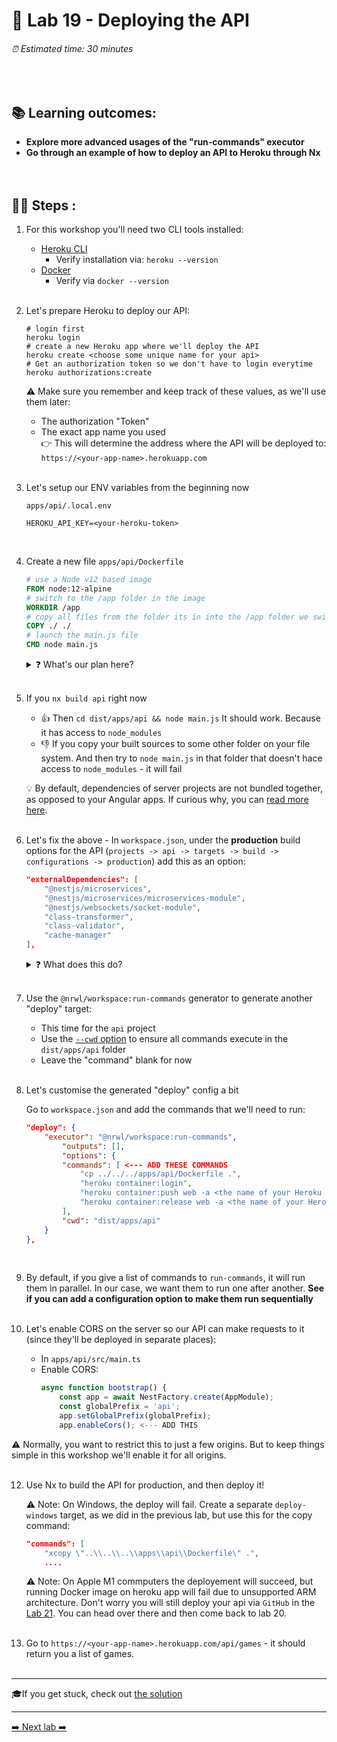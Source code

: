 # 🧲 Lab 19 - Deploying the API

###### ⏰ Estimated time: 30 minutes
<br />

## 📚 Learning outcomes:

- **Explore more advanced usages of the "run-commands" executor**
- **Go through an example of how to deploy an API to Heroku through Nx**
<br /><br /><br />

## 🏋️‍♀️ Steps :

1. For this workshop you'll need two CLI tools installed:
    - [Heroku CLI](https://devcenter.heroku.com/articles/heroku-cli#download-and-install)
        - Verify installation via: `heroku --version`
    - [Docker](https://www.docker.com/get-started)
        - Verify via `docker --version`
    <br /> <br />

2. Let's prepare Heroku to deploy our API:

    ```shell
    # login first
    heroku login
    # create a new Heroku app where we'll deploy the API
    heroku create <choose some unique name for your api>
    # Get an authorization token so we don't have to login everytime
    heroku authorizations:create
    ```
   
   ⚠️ Make sure you remember and keep track of these values, as we'll use them later:
   - The authorization "Token"
   - The exact app name you used         
     👉 This will determine the address where the API will 
        be deployed to: `https://<your-app-name>.herokuapp.com` 
   <br /> <br />

3. Let's setup our ENV variables from the beginning now
 
    `apps/api/.local.env`

    ```
    HEROKU_API_KEY=<your-heroku-token>
    ```
    <br />

4. Create a new file `apps/api/Dockerfile`

    ```dockerfile
    # use a Node v12 based image
    FROM node:12-alpine
    # switch to the /app folder in the image
    WORKDIR /app
    # copy all files from the folder its in into the /app folder we switched to
    COPY ./ ./
    # launch the main.js file
    CMD node main.js
    ```
   
   <details>
   <summary>❓ What's our plan here?</summary>
   
   Heroku allows you to do container deployments.
   You define a Docker image that will run your server code.
   You then point the Heroku CLI to your image, and it will build it, deploy it, and run it at the remote address.
   
   So the plan is:
   - define a Docker image and have it sit idly in our app's source folder
   - when we want to deploy, we'll build our app to `dist/apps/api`
   - we'll then copy this image over to `dist/apps/api`
   - because it will be in the same folder as our built assets, it will copy all of them into the container via the `COPY ./ ./` instruction
   - and then run the server via `CMD node main.js`
   </details>
   <br />

6. If you `nx build api` right now
    - 👍 Then `cd dist/apps/api && node main.js`
    It should work. Because it has access to `node_modules`
    - 👎 If you copy your built sources to some other folder on your file system.
    And then try to `node main.js` in that folder that doesn't hace access to `node_modules` - it will fail 

    💡 By default, dependencies of server projects are not bundled together, as opposed to your Angular apps.
    If curious why, you can [read more here](https://github.com/nestjs/nest/issues/1706#issuecomment-579248915).
    <br /> <br />

7. Let's fix the above - In `workspace.json`, under the **production** build options for the API (`projects -> api -> targets -> build -> configurations -> production`)
add this as an option:

    ```json
    "externalDependencies": [
        "@nestjs/microservices",
        "@nestjs/microservices/microservices-module",
        "@nestjs/websockets/socket-module",
        "class-transformer",
        "class-validator",
        "cache-manager"
    ],
    ```
   
   <details>
   <summary>❓ What does this do?</summary>
   
   The above option tells webpack to bundle ALL the dependencies our API requires inside `main.js`, except the ones above (which fail the build if we tell webpack to include, because they're lazily loaded).
   Normally, it's not recommended to bundle any dependencies with your server bundles,
   but in this case it simplifies the deployment process.
   </details>
   <br />

8. Use the `@nrwl/workspace:run-commands` generator to generate another "deploy" target:
    - This time for the `api` project
    - Use the [`--cwd` option](https://nx.dev/latest/angular/workspace/run-commands-executor#cwd)
    to ensure all commands execute in the `dist/apps/api` folder
    - Leave the "command" blank for now
   <br /> <br />

9. Let's customise the generated "deploy" config a bit

    Go to `workspace.json` and add the commands that we'll need to run:
    ```json
    "deploy": {
        "executor": "@nrwl/workspace:run-commands",
            "outputs": [],
            "options": {
            "commands": [ <--- ADD THESE COMMANDS
                "cp ../../../apps/api/Dockerfile .",
                "heroku container:login",
                "heroku container:push web -a <the name of your Heroku App>",
                "heroku container:release web -a <the name of your Heroku App>"
            ],
            "cwd": "dist/apps/api"
        }
    },
    ```
    <br />
   
10. By default, if you give a list of commands to `run-commands`, it will run them in parallel.
In our case, we want them to run one after another.
**See if you can add a configuration option to make them run sequentially**
   <br /> <br />

11. Let's enable CORS on the server so our API can make requests to it (since they'll be deployed in separate places):
    - In `apps/api/src/main.ts`
    - Enable CORS:
        ```ts
        async function bootstrap() {
            const app = await NestFactory.create(AppModule);
            const globalPrefix = 'api';
            app.setGlobalPrefix(globalPrefix);
            app.enableCors(); <--- ADD THIS
        ```
   
   ⚠️ Normally, you want to restrict this to just a few origins. But to keep things simple in this workshop we'll enable it for all origins.
   <br /> <br />
   
12. Use Nx to build the API for production, and then deploy it!

    ⚠️ Note: On Windows, the deploy will fail. Create a separate `deploy-windows` target, as we did in the previous lab, but use this for the copy command:

    ```json
    "commands": [
        "xcopy \"..\\..\\..\\apps\\api\\Dockerfile\" .",
        ....
    ```

    ⚠️ Note: On Apple M1 commputers the deployement will succeed, but running Docker image on heroku app will fail due to unsupported ARM architecture. Don't worry you will still deploy your api via `GitHub` in the [Lab 21](../lab21/LAB.md). You can head over there and then come back to lab 20.
    <br /> <br />

11. Go to `https://<your-app-name>.herokuapp.com/api/games` - it should return you a list of games.
   <br /> <br />

---

🎓If you get stuck, check out [the solution](SOLUTION.md)

---

[➡️ Next lab ➡️](../lab20/LAB.md)
